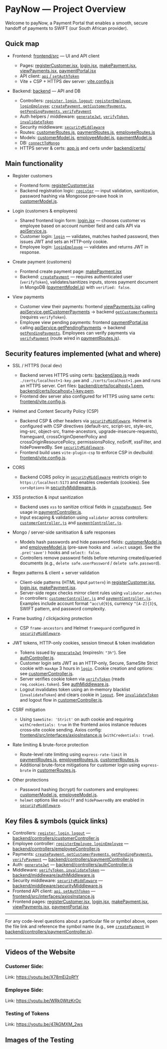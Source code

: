 # PayNow — Project Overview
Welcome to payNow, a Payment Portal that enables a smooth, secure handoff of payments to SWIFT (our South African provider). 

## Quick map
- Frontend: [frontend/src](frontend/src) — UI and API client  
  - Pages: [registerCustomer.jsx](frontend/src/pages/registerCustomer.jsx), [login.jsx](frontend/src/pages/login.jsx), [makePayment.jsx](frontend/src/pages/makePayment.jsx), [viewPayments.jsx](frontend/src/pages/viewPayments.jsx), [paymentPortal.jsx](frontend/src/pages/paymentPortal.jsx)  
  - API client: [`api` / `setAuthToken`](frontend/src/interfaces/axiosInstance.js)  
  - Vite + CSP + HTTPS dev server: [vite.config.js](frontend/vite.config.js)

- Backend: [backend](backend) — API and DB  
  - Controllers: [`register`, `login`, `logout`](backend/controllers/customerController.js); [`registerEmployee`, `loginEmployee`](backend/controllers/employeeController.js); [`createPayment`, `getCustomerPayments`, `getPendingPayments`, `verifyPayment`](backend/controllers/paymentController.js)  
  - Auth helpers / middleware: [`generateJwt`](backend/controllers/authController.js), [`verifyToken`, `invalidateToken`](backend/middleware/authMiddleware.js)  
  - Security middleware: [`securityMiddleware`](backend/middleware/securityMiddleware.js)  
  - Routes: [customerRoutes.js](backend/routes/customerRoutes.js), [paymentRoutes.js](backend/routes/paymentRoutes.js), [employeeRoutes.js](backend/routes/employeeRoutes.js)  
  - Models: [customerModel.js](backend/models/customerModel.js), [employeeModel.js](backend/models/employeeModel.js), [paymentModel.js](backend/models/paymentModel.js)  
  - DB: [`connectToMongo`](backend/services/dbService.js)  
  - HTTPS server & certs: [app.js](backend/app.js) and certs under [backend/certs/](backend/certs)

## Main functionality

- Register customers
  - Frontend form: [registerCustomer.jsx](frontend/src/pages/registerCustomer.jsx)  
  - Backend registration logic: [`register`](backend/controllers/customerController.js) — input validation, sanitization, password hashing via Mongoose pre‑save hook in [customerModel.js](backend/models/customerModel.js).

- Login (customers & employees)
  - Shared frontend login form: [login.jsx](frontend/src/pages/login.jsx) — chooses customer vs employee based on account number field and calls API via [apiService.js](frontend/src/services/apiService.js).  
  - Customer login: [`login`](backend/controllers/customerController.js) — validates, matches hashed password, then issues JWT and sets an HTTP‑only cookie.  
  - Employee login: [`loginEmployee`](backend/controllers/employeeController.js) — validates and returns JWT in response.

- Create payment (customers)
  - Frontend create payment page: [makePayment.jsx](frontend/src/pages/makePayment.jsx)  
  - Backend: [`createPayment`](backend/controllers/paymentController.js) — requires authenticated user (`verifyToken`), validates/sanitizes inputs, stores payment document in MongoDB ([paymentModel.js](backend/models/paymentModel.js)) with `verified: false`.

- View payments
  - Customer view their payments: frontend [viewPayments.jsx](frontend/src/pages/viewPayments.jsx) calling [apiService.getCustomerPayments](frontend/src/services/apiService.js) -> backend [`getCustomerPayments`](backend/controllers/paymentController.js) (requires `verifyToken`).  
  - Employee view pending payments: frontend [paymentPortal.jsx](frontend/src/pages/paymentPortal.jsx) calling [apiService.getPendingPayments](frontend/src/services/apiService.js) -> backend [`getPendingPayments`](backend/controllers/paymentController.js). Employees can verify payments via [`verifyPayment`](backend/controllers/paymentController.js) (route wired in [paymentRoutes.js](backend/routes/paymentRoutes.js)).

## Security features implemented (what and where)

- SSL / HTTPS (local dev)
  - Backend serves HTTPS using certs: [backend/app.js](backend/app.js) reads `./certs/localhost+1-key.pem` and `./certs/localhost+1.pem` and runs an HTTPS server. Cert files: [backend/certs/localhost+1.pem](backend/certs/localhost+1.pem), [backend/certs/localhost+1-key.pem](backend/certs/localhost+1-key.pem).
  - Frontend dev server also configured for HTTPS using same certs: [frontend/vite.config.js](frontend/vite.config.js).

- Helmet and Content Security Policy (CSP)
  - Backend CSP & other headers via [`securityMiddleware`](backend/middleware/securityMiddleware.js). Helmet is configured with CSP directives (default-src, script-src, style-src, img-src, object-src, frame-ancestors, upgrade-insecure-requests), frameguard, crossOriginOpenerPolicy and crossOriginResourcePolicy, permissionsPolicy, noSniff, xssFilter, and hidePoweredBy. See [`securityMiddleware`](backend/middleware/securityMiddleware.js).
  - Frontend build uses `vite-plugin-csp` to enforce CSP in dev/build: [frontend/vite.config.js](frontend/vite.config.js).

- CORS
  - Backend CORS policy in [`securityMiddleware`](backend/middleware/securityMiddleware.js) restricts origin to `https://localhost:5173` and enables credentials (cookies). See `corsOptions` in [securityMiddleware.js](backend/middleware/securityMiddleware.js).

- XSS protection & input sanitization
  - Backend uses `xss` to sanitize critical fields in [`createPayment`](backend/controllers/paymentController.js). See usage in [paymentController.js](backend/controllers/paymentController.js).
  - Input escaping & validation using `validator` across controllers: [`customerController.js`](backend/controllers/customerController.js) and [`paymentController.js`](backend/controllers/paymentController.js).

- Mongo / server-side sanitisation & safe responses
  - Models hash passwords and hide password fields: [customerModel.js](backend/models/customerModel.js) and [employeeModel.js](backend/models/employeeModel.js) (pre-save hooks and `.select` usage). See the `.pre('save')` hooks and `select: false`.
  - Controllers remove password fields before returning created/queried documents (e.g., `delete safe.userPassword` / `delete safe.password`).

- Regex patterns & client + server validation
  - Client-side patterns (HTML input `pattern`) in [registerCustomer.jsx](frontend/src/pages/registerCustomer.jsx), [login.jsx](frontend/src/pages/login.jsx), [makePayment.jsx](frontend/src/pages/makePayment.jsx).  
  - Server-side regex checks mirror client rules using `validator.matches` in controllers: [`customerController.js`](backend/controllers/customerController.js) and [`paymentController.js`](backend/controllers/paymentController.js). Examples include account format `^acc\d{9}$`, currency `^[A-Z]{3}$`, SWIFT pattern, and password complexity.

- Frame busting / clickjacking protection
  - CSP `frame-ancestors` and Helmet `frameguard` configured in [`securityMiddleware`](backend/middleware/securityMiddleware.js).

- JWT tokens, HTTP-only cookies, session timeout & token invalidation
  - Tokens issued by [`generateJwt`](backend/controllers/authController.js) (expiresIn: `"3h"`). See [authController.js](backend/controllers/authController.js).
  - Customer login sets JWT as an HTTP‑only, Secure, SameSite Strict cookie with `maxAge` 3 hours in [`login`](backend/controllers/customerController.js). Cookie creation and options: see [customerController.js](backend/controllers/customerController.js).
  - Server verifies cookie token via [`verifyToken`](backend/middleware/authMiddleware.js) (reads `req.cookies.token`). See [authMiddleware.js](backend/middleware/authMiddleware.js).
  - Logout invalidates token using an in‑memory blacklist (`invalidateToken`) and clears cookie in [`logout`](backend/controllers/customerController.js). See [`invalidateToken`](backend/middleware/authMiddleware.js) and logout flow in [customerController.js](backend/controllers/customerController.js).

- CSRF mitigation
  - Using `SameSite: 'Strict'` on auth cookie and requiring `withCredentials: true` in the frontend axios instance reduces cross‑site cookie sending. Axios config: [frontend/src/interfaces/axiosInstance.js](frontend/src/interfaces/axiosInstance.js) (`withCredentials: true`).

- Rate limiting & brute-force protection
  - Route-level rate limiting using `express-rate-limit` in [paymentRoutes.js](backend/routes/paymentRoutes.js), [employeeRoutes.js](backend/routes/employeeRoutes.js), [customerRoutes.js](backend/routes/customerRoutes.js).
  - Additional brute-force mitigations for customer login using `express-brute` in [customerRoutes.js](backend/routes/customerRoutes.js).

- Other protections
  - Password hashing (bcrypt) for customers and employees: [customerModel.js](backend/models/customerModel.js), [employeeModel.js](backend/models/employeeModel.js).
  - `helmet` options like `noSniff` and `hidePoweredBy` are enabled in [`securityMiddleware`](backend/middleware/securityMiddleware.js).

## Key files & symbols (quick links)
- Controllers: [`register`, `login`, `logout`](backend/controllers/customerController.js) — [backend/controllers/customerController.js](backend/controllers/customerController.js)  
- Employee controller: [`registerEmployee`, `loginEmployee`](backend/controllers/employeeController.js) — [backend/controllers/employeeController.js](backend/controllers/employeeController.js)  
- Payments: [`createPayment`, `getCustomerPayments`, `getPendingPayments`, `verifyPayment`](backend/controllers/paymentController.js) — [backend/controllers/paymentController.js](backend/controllers/paymentController.js)  
- Auth: [`generateJwt`](backend/controllers/authController.js) — [backend/controllers/authController.js](backend/controllers/authController.js)  
- Middleware: [`verifyToken`, `invalidateToken`](backend/middleware/authMiddleware.js) — [backend/middleware/authMiddleware.js](backend/middleware/authMiddleware.js)  
- Security middleware: [`securityMiddleware`](backend/middleware/securityMiddleware.js) — [backend/middleware/securityMiddleware.js](backend/middleware/securityMiddleware.js)  
- Frontend API client: [`api`, `setAuthToken`](frontend/src/interfaces/axiosInstance.js) — [frontend/src/interfaces/axiosInstance.js](frontend/src/interfaces/axiosInstance.js)  
- Frontend pages: [registerCustomer.jsx](frontend/src/pages/registerCustomer.jsx), [login.jsx](frontend/src/pages/login.jsx), [makePayment.jsx](frontend/src/pages/makePayment.jsx), [viewPayments.jsx](frontend/src/pages/viewPayments.jsx), [paymentPortal.jsx](frontend/src/pages/paymentPortal.jsx)

---

For any code-level questions about a particular file or symbol above, open the file link and reference the symbol name (e.g., see [`createPayment`](backend/controllers/paymentController.js) in [backend/controllers/paymentController.js](backend/controllers/paymentController.js)).


---


## Videos of the Website

### Customer Side:
Link: https://youtu.be/X78mEi2oRfY

### Employee Side:
Link: https://youtu.be/WRk0WtzKrOc

### Testing of Tokens
Link: https://youtu.be/47AGMXM_2ws

## Images of the Testing





